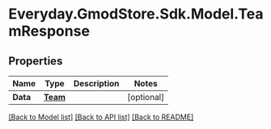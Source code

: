 # Everyday.GmodStore.Sdk.Model.TeamResponse
## Properties

Name | Type | Description | Notes
------------ | ------------- | ------------- | -------------
**Data** | [**Team**](Team.md) |  | [optional] 

[[Back to Model list]](../README.md#documentation-for-models) [[Back to API list]](../README.md#documentation-for-api-endpoints) [[Back to README]](../README.md)

